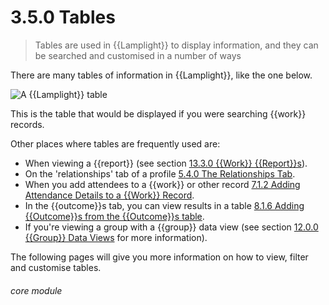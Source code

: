 # 3.5.0 Tables

> Tables are used in {{Lamplight}} to display information, and they can be searched and customised in a number of ways



There are many tables of information in {{Lamplight}}, like the one below. 

![A {{Lamplight}} table](14a.png)

This is the table that would be displayed if you were searching {{work}} records. 

Other places where tables are frequently used are:

- When viewing a {{report}} (see section [13.3.0 {{Work}} {{Report}}s](help/index/p/13.3.0)).
- On the 'relationships' tab of a profile [5.4.0 The Relationships Tab](help/index/p/5.4.0).
- When you add attendees to a {{work}} or other record [7.1.2 Adding Attendance Details to a {{Work}} Record](help/index/p/7.1.2).
- In the {{outcome}}s tab, you can view results in a table [8.1.6 Adding {{Outcome}}s from the {{Outcome}}s table](help/index/p/8.1.6).
- If you're viewing a group with a {{group}} data view (see section [12.0.0 {{Group}} Data Views](help/index/p/12.0.0) for more information).

The following pages will give you more information on how to view, filter and customise tables. 


###### core module

